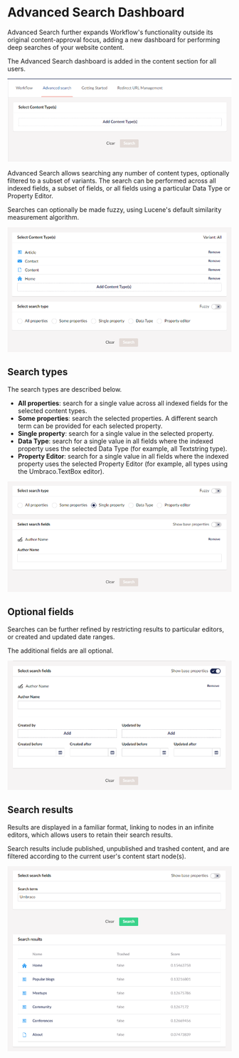 # Advanced Search Dashboard

Advanced Search further expands Workflow's functionality outside its original content-approval focus, adding a new dashboard for performing deep searches of your website content.

The Advanced Search dashboard is added in the content section for all users.

![Workflow Advanced Search Dashboard in the Content Section](<../../../13/umbraco-workflow/advanced-search/images/workflow-advanced-search (1).png>)

Advanced Search allows searching any number of content types, optionally filtered to a subset of variants. The search can be performed across all indexed fields, a subset of fields, or all fields using a particular Data Type or Property Editor.

Searches can optionally be made fuzzy, using Lucene's default similarity measurement algorithm.

![Workflow Advanced Search with selected content types](<../../../13/umbraco-workflow/advanced-search/images/workflow-advanced-search (2).png>)

## Search types

The search types are described below.

 * **All properties**: search for a single value across all indexed fields for the selected content types.
 * **Some properties**: search the selected properties. A different search term can be provided for each selected property.
 * **Single property**: search for a single value in the selected property.
 * **Data Type**: search for a single value in all fields where the indexed property uses the selected Data Type (for example, all Textstring type).
 * **Property Editor**: search for a single value in all fields where the indexed property uses the selected Property Editor (for example, all types using the Umbraco.TextBox editor).

![Workflow Advanced Search with selected search type](<../../../13/umbraco-workflow/advanced-search/images/workflow-advanced-search (3).png>)

## Optional fields

Searches can be further refined by restricting results to particular editors, or created and updated date ranges. 

The additional fields are all optional.

![Workflow Advanced Search optional fields](<../../../13/umbraco-workflow/advanced-search/images/workflow-advanced-search (4).png>)

## Search results

Results are displayed in a familiar format, linking to nodes in an infinite editors, which allows users to retain their search results.

Search results include published, unpublished and trashed content, and are filtered according to the current user's content start node(s).

![Workflow Advanced Search search results](<../../../13/umbraco-workflow/advanced-search/images/workflow-advanced-search (5).png>)